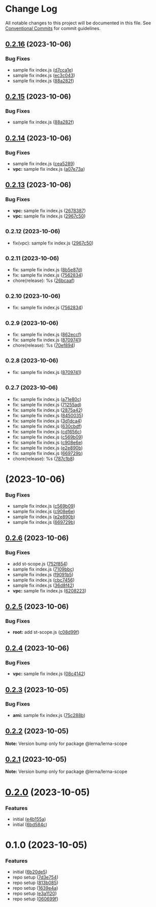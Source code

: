 # Change Log

All notable changes to this project will be documented in this file.
See [Conventional Commits](https://conventionalcommits.org) for commit guidelines.

## [0.2.16](https://github.com/thejaswitricon/lerna-scope/compare/@lerna/lerna-scope@0.2.15...@lerna/lerna-scope@0.2.16) (2023-10-06)


### Bug Fixes

* sample fix index.js ([d7cca1e](https://github.com/thejaswitricon/lerna-scope/commit/d7cca1e0ebae0f91cfb94aecacfd104cf8d665bf))
* sample fix index.js ([ec3c043](https://github.com/thejaswitricon/lerna-scope/commit/ec3c043b6f054c1c79b1ac54280ff5975117ef72))
* sample fix index.js ([88a282f](https://github.com/thejaswitricon/lerna-scope/commit/88a282f8f2f3c58b927e09a6ae567970b10bd8aa))





## [0.2.15](https://github.com/thejaswitricon/lerna-scope/compare/@lerna/lerna-scope@0.2.14...@lerna/lerna-scope@0.2.15) (2023-10-06)


### Bug Fixes

* sample fix index.js ([88a282f](https://github.com/thejaswitricon/lerna-scope/commit/88a282f8f2f3c58b927e09a6ae567970b10bd8aa))





## [0.2.14](https://github.com/thejaswitricon/lerna-scope/compare/@lerna/lerna-scope@0.2.13...@lerna/lerna-scope@0.2.14) (2023-10-06)


### Bug Fixes

* sample fix index.js ([cea5289](https://github.com/thejaswitricon/lerna-scope/commit/cea5289de83a3c853f00c8427e2b99a6d2c68793))
* **vpc:** sample fix index.js ([a07e73a](https://github.com/thejaswitricon/lerna-scope/commit/a07e73a543330d92c3b0cd978cdd0b63f3fc08c3))





## [0.2.13](https://github.com/thejaswitricon/lerna-scope/compare/@lerna/lerna-scope@0.2.12...@lerna/lerna-scope@0.2.13) (2023-10-06)


### Bug Fixes

* **vpc:** sample fix index.js ([2678387](https://github.com/thejaswitricon/lerna-scope/commit/2678387c91d0a996c371a6e022f86be6f923f8fd))
* **vpc:** sample fix index.js ([2967c50](https://github.com/thejaswitricon/lerna-scope/commit/2967c50c0331eb47664ae5a655e2a4c76963fb6d))





## <small>0.2.12 (2023-10-06)</small>

* fix(vpc): sample fix index.js ([2967c50](https://github.com/thejaswitricon/lerna-scope/commit/2967c50))





## <small>0.2.11 (2023-10-06)</small>

* fix: sample fix index.js ([8b5e87d](https://github.com/thejaswitricon/lerna-scope/commit/8b5e87d))
* fix: sample fix index.js ([7562834](https://github.com/thejaswitricon/lerna-scope/commit/7562834))
* chore(release): %s ([26bcaaf](https://github.com/thejaswitricon/lerna-scope/commit/26bcaaf))





## <small>0.2.10 (2023-10-06)</small>

* fix: sample fix index.js ([7562834](https://github.com/thejaswitricon/lerna-scope/commit/7562834))





## <small>0.2.9 (2023-10-06)</small>

* fix: sample fix index.js ([862eccf](https://github.com/thejaswitricon/lerna-scope/commit/862eccf))
* fix: sample fix index.js ([8709741](https://github.com/thejaswitricon/lerna-scope/commit/8709741))
* chore(release): %s ([70ef894](https://github.com/thejaswitricon/lerna-scope/commit/70ef894))





## <small>0.2.8 (2023-10-06)</small>

* fix: sample fix index.js ([8709741](https://github.com/thejaswitricon/lerna-scope/commit/8709741))





## <small>0.2.7 (2023-10-06)</small>

* fix: sample fix index.js ([a71e80c](https://github.com/thejaswitricon/lerna-scope/commit/a71e80c))
* fix: sample fix index.js ([71255ad](https://github.com/thejaswitricon/lerna-scope/commit/71255ad))
* fix: sample fix index.js ([2875a42](https://github.com/thejaswitricon/lerna-scope/commit/2875a42))
* fix: sample fix index.js ([8450035](https://github.com/thejaswitricon/lerna-scope/commit/8450035))
* fix: sample fix index.js ([3d1dca4](https://github.com/thejaswitricon/lerna-scope/commit/3d1dca4))
* fix: sample fix index.js ([630cbdf](https://github.com/thejaswitricon/lerna-scope/commit/630cbdf))
* fix: sample fix index.js ([cd1656c](https://github.com/thejaswitricon/lerna-scope/commit/cd1656c))
* fix: sample fix index.js ([c569b09](https://github.com/thejaswitricon/lerna-scope/commit/c569b09))
* fix: sample fix index.js ([c908e6e](https://github.com/thejaswitricon/lerna-scope/commit/c908e6e))
* fix: sample fix index.js ([e2e890b](https://github.com/thejaswitricon/lerna-scope/commit/e2e890b))
* fix: sample fix index.js ([669729b](https://github.com/thejaswitricon/lerna-scope/commit/669729b))
* chore(release): %s ([787c1b8](https://github.com/thejaswitricon/lerna-scope/commit/787c1b8))





# [](https://github.com/thejaswitricon/lerna-scope/compare/@lerna/lerna-scope@0.2.6...@lerna/lerna-scope@) (2023-10-06)


### Bug Fixes

* sample fix index.js ([c569b09](https://github.com/thejaswitricon/lerna-scope/commit/c569b09f4fa56c8d61c625bcf9145b21a5ac0db1))
* sample fix index.js ([c908e6e](https://github.com/thejaswitricon/lerna-scope/commit/c908e6e3a3a6f732674a0723cecec35fedacbe21))
* sample fix index.js ([e2e890b](https://github.com/thejaswitricon/lerna-scope/commit/e2e890bcb2bc773e6f737af6a9e27ae70a2559f6))
* sample fix index.js ([669729b](https://github.com/thejaswitricon/lerna-scope/commit/669729ba39181c17a8fe02d3afb8853154f2d952))





## [0.2.6](https://github.com/thejaswitricon/lerna-scope/compare/@lerna/lerna-scope@0.2.5...@lerna/lerna-scope@0.2.6) (2023-10-06)


### Bug Fixes

* add st-scope.js ([752f854](https://github.com/thejaswitricon/lerna-scope/commit/752f854cb7933c2dfbd0332ff7123577793bb60b))
* sample fix index.js ([7109bbc](https://github.com/thejaswitricon/lerna-scope/commit/7109bbc762600117a9be2a6b24c19703eb568665))
* sample fix index.js ([f9091b5](https://github.com/thejaswitricon/lerna-scope/commit/f9091b5401203064f0e7c35d4d9fe86515ffc8c8))
* sample fix index.js ([cbc7456](https://github.com/thejaswitricon/lerna-scope/commit/cbc745677550344093e819cde71ef9b019026134))
* sample fix index.js ([36d8f42](https://github.com/thejaswitricon/lerna-scope/commit/36d8f4234d52ea4fe74d1e7b2a4bb84374a72a2f))
* **vpc:** sample fix index.js ([6208223](https://github.com/thejaswitricon/lerna-scope/commit/62082237d7ec51c63dce8b64530ecc88c2b61c25))





## [0.2.5](https://github.com/thejaswitricon/lerna-scope/compare/@lerna/lerna-scope@0.2.4...@lerna/lerna-scope@0.2.5) (2023-10-06)


### Bug Fixes

* **root:** add st-scope.js ([c08d99f](https://github.com/thejaswitricon/lerna-scope/commit/c08d99f8a2ee0abb3fea83e2b1f05f254c32066a))





## [0.2.4](https://github.com/thejaswitricon/lerna-scope/compare/@lerna/lerna-scope@0.2.3...@lerna/lerna-scope@0.2.4) (2023-10-06)


### Bug Fixes

* **vpc:** sample fix index.js ([08c4142](https://github.com/thejaswitricon/lerna-scope/commit/08c4142b18ccd467a65d2c7edcf8d2c012c933c9))





## [0.2.3](https://github.com/thejaswitricon/lerna-scope/compare/@lerna/lerna-scope@0.2.2...@lerna/lerna-scope@0.2.3) (2023-10-05)


### Bug Fixes

* **ami:** sample fix index.js ([75c288b](https://github.com/thejaswitricon/lerna-scope/commit/75c288b55ee9a54f458b1290f8c320726e845af1))





## [0.2.2](https://github.com/thejaswitricon/lerna-scope/compare/@lerna/lerna-scope@0.2.1...@lerna/lerna-scope@0.2.2) (2023-10-05)

**Note:** Version bump only for package @lerna/lerna-scope





## [0.2.1](https://github.com/thejaswitricon/lerna-scope/compare/@lerna/lerna-scope@0.2.0...@lerna/lerna-scope@0.2.1) (2023-10-05)

**Note:** Version bump only for package @lerna/lerna-scope





# [0.2.0](https://github.com/thejaswitricon/lerna-scope/compare/@lerna/lerna-scope@0.1.0...@lerna/lerna-scope@0.2.0) (2023-10-05)


### Features

* initial ([e4b155a](https://github.com/thejaswitricon/lerna-scope/commit/e4b155ac2f90aaf723db30ceea5f240ec77b39b7))
* initial ([6bd584c](https://github.com/thejaswitricon/lerna-scope/commit/6bd584c1851853ad2800baa87cbd8e401bddadd7))





# 0.1.0 (2023-10-05)


### Features

* initial ([6b20de5](https://github.com/thejaswitricon/lerna-scope/commit/6b20de58285fa1e2bc8fe864bf82ae8d49c2de49))
* repo setup ([7d3e754](https://github.com/thejaswitricon/lerna-scope/commit/7d3e7549f393db1b56620c46d851980c570cfa31))
* repo setup ([813b085](https://github.com/thejaswitricon/lerna-scope/commit/813b085284835ceac0105eb08e1300538b311abc))
* repo setup ([1639e4a](https://github.com/thejaswitricon/lerna-scope/commit/1639e4a5c3598e1fec5b7fd340c6e4cebee0f2ac))
* repo setup ([e3a1120](https://github.com/thejaswitricon/lerna-scope/commit/e3a112002ea1206ef5c02cf8b3866786bea6b372))
* repo setup ([060699f](https://github.com/thejaswitricon/lerna-scope/commit/060699f74a6af597b4a6d866891d11e8c2f12c44))
